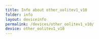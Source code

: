 ```yaml
---
title: Info about other_oolitev1_v10
folder: info
layout: deviceinfo
permalink: /devices/other_oolitev1_v10/
device: other_oolitev1_v10
---
```

